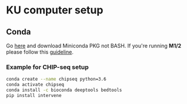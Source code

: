 # KU computer setup

## Conda

Go [here](https://docs.conda.io/en/latest/miniconda.html) and download
Miniconda PKG not BASH. If you're running **M1/2** please follow this
[guideline](https://towardsdatascience.com/how-to-manage-conda-environments-on-an-apple-silicon-m1-mac-1e29cb3bad12).

### Example for CHIP-seq setup

```bash
conda create --name chipseq python=3.6
conda activate chipseq
conda install -c bioconda deeptools bedtools
pip install intervene
```
